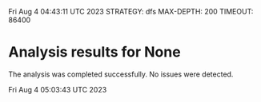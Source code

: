 Fri Aug  4 04:43:11 UTC 2023
STRATEGY: dfs
MAX-DEPTH: 200
TIMEOUT: 86400
# Analysis results for None
The analysis was completed successfully. No issues were detected.

Fri Aug  4 05:03:43 UTC 2023
